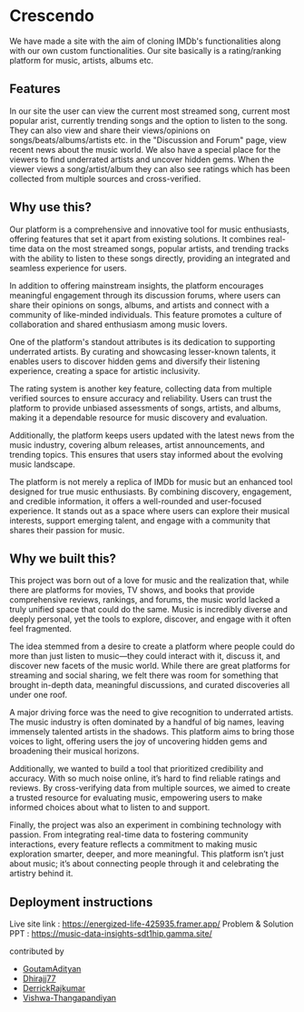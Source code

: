 # Crescendo

We have made a site with the aim of cloning IMDb's functionalities along with our own custom functionalities. Our site basically is a rating/ranking platform for music, artists, albums etc. 

## Features

In our site the user can view the current most streamed song, current most popular arist, currently trending songs and the option to listen to the song. They can also view and share their views/opinions on songs/beats/albums/artists etc. in the "Discussion and Forum" page, view recent news about the music world. We also have a special place for the viewers to find underrated artists and uncover hidden gems. When the viewer views a song/artist/album they can also see ratings which has been collected from multiple sources and cross-verified. 

## Why use this?

Our platform is a comprehensive and innovative tool for music enthusiasts, offering features that set it apart from existing solutions. It combines real-time data on the most streamed songs, popular artists, and trending tracks with the ability to listen to these songs directly, providing an integrated and seamless experience for users.

In addition to offering mainstream insights, the platform encourages meaningful engagement through its discussion forums, where users can share their opinions on songs, albums, and artists and connect with a community of like-minded individuals. This feature promotes a culture of collaboration and shared enthusiasm among music lovers.

One of the platform's standout attributes is its dedication to supporting underrated artists. By curating and showcasing lesser-known talents, it enables users to discover hidden gems and diversify their listening experience, creating a space for artistic inclusivity.

The rating system is another key feature, collecting data from multiple verified sources to ensure accuracy and reliability. Users can trust the platform to provide unbiased assessments of songs, artists, and albums, making it a dependable resource for music discovery and evaluation.

Additionally, the platform keeps users updated with the latest news from the music industry, covering album releases, artist announcements, and trending topics. This ensures that users stay informed about the evolving music landscape.

The platform is not merely a replica of IMDb for music but an enhanced tool designed for true music enthusiasts. By combining discovery, engagement, and credible information, it offers a well-rounded and user-focused experience. It stands out as a space where users can explore their musical interests, support emerging talent, and engage with a community that shares their passion for music.

## Why we built this?

This project was born out of a love for music and the realization that, while there are platforms for movies, TV shows, and books that provide comprehensive reviews, rankings, and forums, the music world lacked a truly unified space that could do the same. Music is incredibly diverse and deeply personal, yet the tools to explore, discover, and engage with it often feel fragmented.

The idea stemmed from a desire to create a platform where people could do more than just listen to music—they could interact with it, discuss it, and discover new facets of the music world. While there are great platforms for streaming and social sharing, we felt there was room for something that brought in-depth data, meaningful discussions, and curated discoveries all under one roof.

A major driving force was the need to give recognition to underrated artists. The music industry is often dominated by a handful of big names, leaving immensely talented artists in the shadows. This platform aims to bring those voices to light, offering users the joy of uncovering hidden gems and broadening their musical horizons.

Additionally, we wanted to build a tool that prioritized credibility and accuracy. With so much noise online, it’s hard to find reliable ratings and reviews. By cross-verifying data from multiple sources, we aimed to create a trusted resource for evaluating music, empowering users to make informed choices about what to listen to and support.

Finally, the project was also an experiment in combining technology with passion. From integrating real-time data to fostering community interactions, every feature reflects a commitment to making music exploration smarter, deeper, and more meaningful. This platform isn’t just about music; it’s about connecting people through it and celebrating the artistry behind it.

## Deployment instructions

Live site link : https://energized-life-425935.framer.app/
Problem & Solution PPT : https://music-data-insights-sdt1hip.gamma.site/

contributed by
- [GoutamAdityan](https://github.com/GoutamAdityan)
- [Dhirajj77](https://github.com/Dhirajj77)
- [DerrickRajkumar](https://github.com/DerrickRajkumar)
- [Vishwa-Thangapandiyan](https://github.com/Vishwa-Thangapandiyan)
